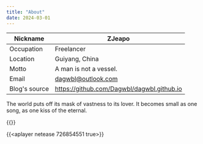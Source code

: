 ```yaml
---
title: "About"
date: 2024-03-01
---
```


|Nickname|ZJeapo|
|---|---|
|Occupation|Freelancer|
|Location|Guiyang, China|
|Motto|A man is not a vessel.|
|Email|dagwbl@outlook.com|
|Blog's source|https://github.com/Dagwbl/dagwbl.github.io|

The world puts off its mask of vastness to its lover. It becomes small as one song, as one kiss of the eternal.

{{<heatmap>}}

{{<aplayer netease 726854551 true>}}
